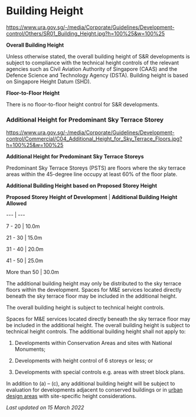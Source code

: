 # Building Height

<https://www.ura.gov.sg/-/media/Corporate/Guidelines/Development-control/Others/SR01_Building_Height.jpg?h=100%25&w=100%25>

**Overall Building Height**

Unless otherwise stated, the overall building height of S&R developments is subject to compliance with the technical height controls of the relevant agencies such as Civil Aviation Authority of Singapore (CAAS) and the Defence Science and Technology Agency (DSTA). Building height is based on Singapore Height Datum (SHD).

**Floor-to-Floor Height**

There is no floor-to-floor height control for S&R developments.

### Additional Height for Predominant Sky Terrace Storey

<https://www.ura.gov.sg/-/media/Corporate/Guidelines/Development-control/Commercial/C04_Additional_Height_for_Sky_Terrace_Floors.jpg?h=100%25&w=100%25>

**Additional Height for Predominant Sky Terrace Storeys**

Predominant Sky Terrace Storeys (PSTS) are floors where the sky terrace areas within the 45-degree line occupy at least 60% of the floor plate.

**Additional Building Height based on Proposed Storey Height**

**Proposed Storey Height of Development** | **Additional Building Height Allowed**  
--- | ---
7 - 20 | 10.0m
21 - 30 | 15.0m
31 - 40 | 20.0m
41 - 50 | 25.0m
More than 50 | 30.0m

The additional building height may only be distributed to the sky terrace floors within the development. Spaces for M&E services located directly beneath the sky terrace floor may be included in the additional height.

The overall building height is subject to technical height controls.

Spaces for M&E services located directly beneath the sky terrace floor may be included in the additional height. The overall building height is subject to technical height controls. The additional building height shall not apply to:

1. Developments within Conservation Areas and sites with National Monuments;
2. Developments with height control of 6 storeys or less; or
3. Developments with special controls e.g. areas with street block plans.

In addition to (a) – (c), any additional building height will be subject to evaluation for developments adjacent to conserved buildings or in [urban design areas](https://www.ura.gov.sg/Corporate/Guidelines/Urban-Design) with site-specific height considerations.

*Last updated on 15 March 2022*
